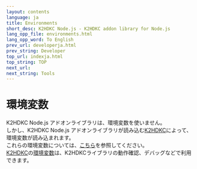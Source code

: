 ```yaml
---
layout: contents
language: ja
title: Environments
short_desc: K2HDKC Node.js - K2HDKC addon library for Node.js
lang_opp_file: environments.html
lang_opp_word: To English
prev_url: developerja.html
prev_string: Developer
top_url: indexja.html
top_string: TOP
next_url: 
next_string: Tools
---
```


# 環境変数
K2HDKC Node.js アドオンライブラリは、環境変数を使いません。  
しかし、K2HDKC Node.js アドオンライブラリが読み込む[K2HDKC](https://k2hdkc.antpick.ax/indexja.html)によって、環境変数が読み込まれます。  
これらの環境変数については、[こちら](https://k2hdkc.antpick.ax/environmentsja.html)を参照してください。  
[K2HDKC](https://k2hdkc.antpick.ax/indexja.html)の[環境変数](https://k2hdkc.antpick.ax/environmentsja.html)は、K2HDKCライブラリの動作確認、デバッグなどで利用できます。
